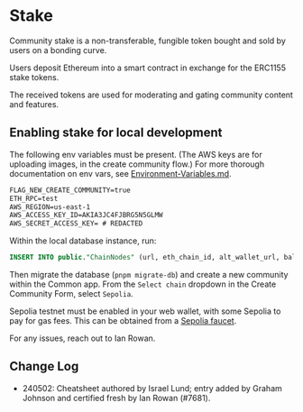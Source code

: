 # Stake

Community stake is a non-transferable, fungible token bought and sold by users on a bonding curve.

Users deposit Ethereum into a smart contract in exchange for the ERC1155 stake tokens.

The received tokens are used for moderating and gating community content and features.

## Enabling stake for local development

The following env variables must be present. (The AWS keys are for uploading images, in the create community flow.) For more thorough documentation on env vars, see [Environment-Variables.md](./Environment-Variables.md).

```txt
FLAG_NEW_CREATE_COMMUNITY=true
ETH_RPC=test
AWS_REGION=us-east-1
AWS_ACCESS_KEY_ID=AKIA3JC4FJBRG5N5GLMW
AWS_SECRET_ACCESS_KEY= # REDACTED
```

Within the local database instance, run:

```sql
INSERT INTO public."ChainNodes" (url, eth_chain_id, alt_wallet_url, balance_type, name) VALUES ('https://eth-sepolia.g.alchemy.com/v2/G-9qTX3nSlAcihqA056hwGHiiolrUQj2', 11155111, 'https://eth-sepolia.g.alchemy.com/v2/G-9qTX3nSlAcihqA056hwGHiiolrUQj2', 'ethereum', 'Sepolia');
```

Then migrate the database (`pnpm migrate-db`) and create a new community within the Common app. From the `Select chain` dropdown in the Create Community Form, select `Sepolia`.

Sepolia testnet must be enabled in your web wallet, with some Sepolia to pay for gas fees. This can be obtained from a [Sepolia faucet](https://sepoliafaucet.com/).

For any issues, reach out to Ian Rowan.

## Change Log

- 240502: Cheatsheet authored by Israel Lund; entry added by Graham Johnson and certified fresh by Ian Rowan (#7681).
